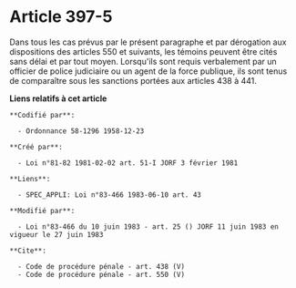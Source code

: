 # Article 397-5

Dans tous les cas prévus par le présent paragraphe et par dérogation aux dispositions des articles 550 et suivants, les
témoins peuvent être cités sans délai et par tout moyen. Lorsqu'ils sont requis verbalement par un officier de police
judiciaire ou un agent de la force publique, ils sont tenus de comparaître sous les sanctions portées aux articles 438 à 441.

**Liens relatifs à cet article**

	**Codifié par**:

	  - Ordonnance 58-1296 1958-12-23

	**Créé par**:

	  - Loi n°81-82 1981-02-02 art. 51-I JORF 3 février 1981

	**Liens**:

	  - SPEC_APPLI: Loi n°83-466 1983-06-10 art. 43

	**Modifié par**:

	  - Loi n°83-466 du 10 juin 1983 - art. 25 () JORF 11 juin 1983 en vigueur le 27 juin 1983

	**Cite**:

	  - Code de procédure pénale - art. 438 (V)
	  - Code de procédure pénale - art. 550 (V)

